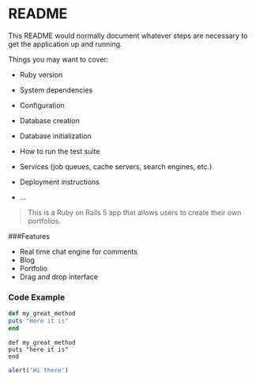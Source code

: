 # README

This README would normally document whatever steps are necessary to get the
application up and running.

Things you may want to cover:

* Ruby version

* System dependencies

* Configuration

* Database creation

* Database initialization

* How to run the test suite

* Services (job queues, cache servers, search engines, etc.)

* Deployment instructions

* ...


> This is a Ruby on Rails 5 app that allows users to create their own portfolios.

###Features

- Real time chat engine for comments
- Blog
- Portfolio
- Drag and drop interface

### Code Example

```ruby
def my_great_method
puts "Here it is"
end
```

```javascr
def my_great_method
puts "here it is"
end
```

```javascript
alert('Hi there')
```